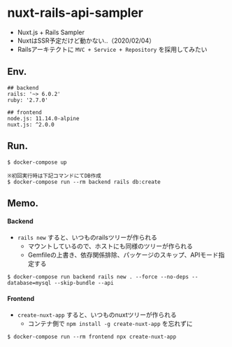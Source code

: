 # nuxt-rails-api-sampler
* Nuxt.js + Rails Sampler
* NuxtはSSR予定だけど動かない..（2020/02/04）
* Railsアーキテクトに `MVC + Service + Repository` を採用してみたい


## Env.

```
## backend
rails: '~> 6.0.2'
ruby: '2.7.0'

## frontend
node.js: 11.14.0-alpine
nuxt.js: ^2.0.0

```

## Run.
```
$ docker-compose up

※初回実行時は下記コマンドにてDB作成
$ docker-compose run --rm backend rails db:create
```


## Memo.
#### Backend

* `rails new` すると、いつものrailsツリーが作られる
	* マウントしているので、ホストにも同様のツリーが作られる
	* Gemfileの上書き、依存関係排除、パッケージのスキップ、APIモード指定する

```
$ docker-compose run backend rails new . --force --no-deps --database=mysql --skip-bundle --api
```

#### Frontend

* `create-nuxt-app` すると、いつものnuxtツリーが作られる
	* コンテナ側で `npm install -g create-nuxt-app` を忘れずに
```
$ docker-compose run --rm frontend npx create-nuxt-app
```
